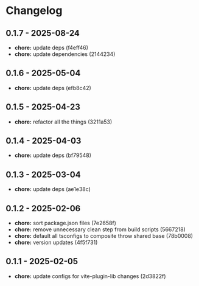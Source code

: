 # Changelog

## 0.1.7 - 2025-08-24

- __chore:__ update deps (f4eff46)
- __chore:__ update dependencies (2144234)

## 0.1.6 - 2025-05-04

- __chore:__ update deps (efb8c42)

## 0.1.5 - 2025-04-23

- __chore:__ refactor all the things (3211a53)

## 0.1.4 - 2025-04-03

- __chore:__ update deps (bf79548)

## 0.1.3 - 2025-03-04

- __chore:__ update deps (ae1e38c)

## 0.1.2 - 2025-02-06

- __chore:__ sort package.json files (7e2658f)
- __chore:__ remove unnecessary clean step from build scripts (5667218)
- __chore:__ default all tsconfigs to composite throw shared base (78b0008)
- __chore:__ version updates (4f5f731)

## 0.1.1 - 2025-02-05

- __chore:__ update configs for vite-plugin-lib changes (2d3822f)
